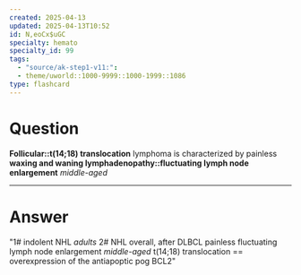 ```yaml
---
created: 2025-04-13
updated: 2025-04-13T10:52
id: N,eoCx$uGC
specialty: hemato
specialty_id: 99
tags:
  - "source/ak-step1-v11:": 
  - theme/uworld::1000-9999::1000-1999::1086
type: flashcard
---
```


# Question
**Follicular::t(14;18) translocation** lymphoma is characterized by painless **waxing and waning lymphadenopathy::fluctuating lymph node enlargement** *middle-aged*

---

# Answer
"1# indolent NHL *adults*  2# NHL overall, after DLBCL    painless fluctuating lymph node enlargement *middle-aged*    t(14;18) translocation == overexpression of the antiapoptic pog BCL2"